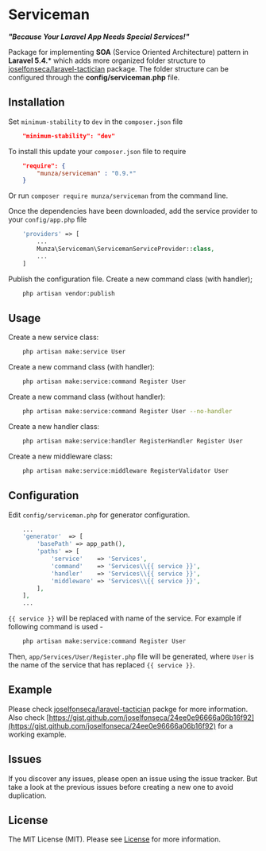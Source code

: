 # Serviceman

***"Because Your Laravel App Needs Special Services!"***

Package for implementing **SOA** (Service Oriented Architecture) pattern in **Laravel 5.4.*** which adds more organized folder structure to [joselfonseca/laravel-tactician](https://github.com/joselfonseca/laravel-tactician) package. The folder structure can be configured through the **config/serviceman.php** file.

## Installation

Set `minimum-stability` to `dev` in the `composer.json` file
```json
    "minimum-stability": "dev"
```

To install this update your `composer.json` file to require
```json
    "require": {
        "munza/serviceman" : "0.9.*"
    }
```
Or run `composer require munza/serviceman` from the command line.

Once the dependencies have been downloaded, add the service provider to your `config/app.php` file
```php
    'providers' => [
        ...
        Munza\Serviceman\ServicemanServiceProvider::class,
        ...
    ]
```

Publish the configuration file.
Create a new command class (with handler);
```bash
    php artisan vendor:publish
```

## Usage

Create a new service class:
```bash
    php artisan make:service User
```

Create a new command class (with handler):
```bash
    php artisan make:service:command Register User
```

Create a new command class (without handler):
```bash
    php artisan make:service:command Register User --no-handler
```

Create a new handler class:
```bash
    php artisan make:service:handler RegisterHandler Register User
```

Create a new middleware class:
```bash
    php artisan make:service:middleware RegisterValidator User
```

## Configuration

Edit `config/serviceman.php` for generator configuration.
```php
    ...
    'generator'  => [
        'basePath' => app_path(),
        'paths' => [
            'service'    => 'Services',
            'command'    => 'Services\\{{ service }}',
            'handler'    => 'Services\\{{ service }}',
            'middleware' => 'Services\\{{ service }}',
        ],
    ],
    ...
```

`{{ service }}` will be replaced with name of the service. For example if following command is used -
```bash
    php artisan make:service:command Register User
```
Then, `app/Services/User/Register.php` file will be generated, where `User` is the name of the service that has replaced `{{ service }}`.

## Example

Please check [joselfonseca/laravel-tactician](https://github.com/joselfonseca/laravel-tactician) packge for more information.
Also check [https://gist.github.com/joselfonseca/24ee0e96666a06b16f92](https://gist.github.com/joselfonseca/24ee0e96666a06b16f92) for a working example.

## Issues

If you discover any issues, please open an issue using the issue tracker. But take a look at the previous issues before creating a new one to avoid duplication.

## License

The MIT License (MIT). Please see [License](LICENSE) for more information.
